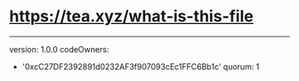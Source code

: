 # https://tea.xyz/what-is-this-file
---
version: 1.0.0
codeOwners:
  - '0xcC27DF2392891d0232AF3f907093cEc1FFC6Bb1c'
quorum: 1
